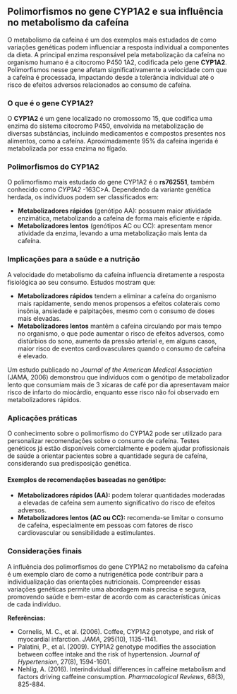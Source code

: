
## Polimorfismos no gene CYP1A2 e sua influência no metabolismo da cafeína

O metabolismo da cafeína é um dos exemplos mais estudados de como variações genéticas podem influenciar a resposta individual a componentes da dieta. A principal enzima responsável pela metabolização da cafeína no organismo humano é a citocromo P450 1A2, codificada pelo gene **CYP1A2**. Polimorfismos nesse gene afetam significativamente a velocidade com que a cafeína é processada, impactando desde a tolerância individual até o risco de efeitos adversos relacionados ao consumo de cafeína.

### O que é o gene CYP1A2?

O **CYP1A2** é um gene localizado no cromossomo 15, que codifica uma enzima do sistema citocromo P450, envolvida na metabolização de diversas substâncias, incluindo medicamentos e compostos presentes nos alimentos, como a cafeína. Aproximadamente 95% da cafeína ingerida é metabolizada por essa enzima no fígado.

### Polimorfismos do CYP1A2

O polimorfismo mais estudado do gene CYP1A2 é o **rs762551**, também conhecido como *CYP1A2* -163C>A. Dependendo da variante genética herdada, os indivíduos podem ser classificados em:

- **Metabolizadores rápidos** (genótipo AA): possuem maior atividade enzimática, metabolizando a cafeína de forma mais eficiente e rápida.
- **Metabolizadores lentos** (genótipos AC ou CC): apresentam menor atividade da enzima, levando a uma metabolização mais lenta da cafeína.

### Implicações para a saúde e a nutrição

A velocidade do metabolismo da cafeína influencia diretamente a resposta fisiológica ao seu consumo. Estudos mostram que:

- **Metabolizadores rápidos** tendem a eliminar a cafeína do organismo mais rapidamente, sendo menos propensos a efeitos colaterais como insônia, ansiedade e palpitações, mesmo com o consumo de doses mais elevadas.
- **Metabolizadores lentos** mantêm a cafeína circulando por mais tempo no organismo, o que pode aumentar o risco de efeitos adversos, como distúrbios do sono, aumento da pressão arterial e, em alguns casos, maior risco de eventos cardiovasculares quando o consumo de cafeína é elevado.

Um estudo publicado no *Journal of the American Medical Association* (JAMA, 2006) demonstrou que indivíduos com o genótipo de metabolizador lento que consumiam mais de 3 xícaras de café por dia apresentavam maior risco de infarto do miocárdio, enquanto esse risco não foi observado em metabolizadores rápidos.

### Aplicações práticas

O conhecimento sobre o polimorfismo do CYP1A2 pode ser utilizado para personalizar recomendações sobre o consumo de cafeína. Testes genéticos já estão disponíveis comercialmente e podem ajudar profissionais de saúde a orientar pacientes sobre a quantidade segura de cafeína, considerando sua predisposição genética.

#### Exemplos de recomendações baseadas no genótipo:

- **Metabolizadores rápidos (AA):** podem tolerar quantidades moderadas a elevadas de cafeína sem aumento significativo do risco de efeitos adversos.
- **Metabolizadores lentos (AC ou CC):** recomenda-se limitar o consumo de cafeína, especialmente em pessoas com fatores de risco cardiovascular ou sensibilidade a estimulantes.

### Considerações finais

A influência dos polimorfismos do gene CYP1A2 no metabolismo da cafeína é um exemplo claro de como a nutrigenética pode contribuir para a individualização das orientações nutricionais. Compreender essas variações genéticas permite uma abordagem mais precisa e segura, promovendo saúde e bem-estar de acordo com as características únicas de cada indivíduo.

**Referências:**

- Cornelis, M. C., et al. (2006). Coffee, CYP1A2 genotype, and risk of myocardial infarction. *JAMA*, 295(10), 1135-1141.
- Palatini, P., et al. (2009). CYP1A2 genotype modifies the association between coffee intake and the risk of hypertension. *Journal of Hypertension*, 27(8), 1594-1601.
- Nehlig, A. (2016). Interindividual differences in caffeine metabolism and factors driving caffeine consumption. *Pharmacological Reviews*, 68(3), 825-884.
```

